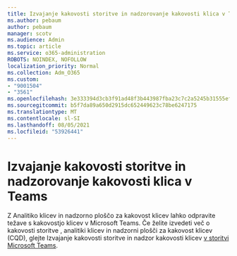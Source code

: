 ```yaml
---
title: Izvajanje kakovosti storitve in nadzorovanje kakovosti klica v Teams
ms.author: pebaum
author: pebaum
manager: scotv
ms.audience: Admin
ms.topic: article
ms.service: o365-administration
ROBOTS: NOINDEX, NOFOLLOW
localization_priority: Normal
ms.collection: Adm_O365
ms.custom:
- "9001504"
- "3561"
ms.openlocfilehash: 3e333394d3cb3f91ad48f3b443987fba23c7c2a5245b31555ef07ccf09e46be4
ms.sourcegitcommit: b5f7da89a650d2915dc652449623c78be6247175
ms.translationtype: MT
ms.contentlocale: sl-SI
ms.lasthandoff: 08/05/2021
ms.locfileid: "53926441"
---
```

# <a name="implement-qos-and-monitor-call-quality-in-teams"></a>Izvajanje kakovosti storitve in nadzorovanje kakovosti klica v Teams

Z Analitiko klicev in nadzorno ploščo za kakovost klicev lahko odpravite težave s kakovostjo klicev v Microsoft Teams. Če želite izvedeti več o kakovosti storitve , analitiki klicev in nadzorni plošči za kakovost klicev (CQD), glejte Izvajanje kakovosti storitve in nadzor kakovosti klicev [v storitvi Microsoft Teams](https://docs.microsoft.com/microsoftteams/monitor-call-quality-qos). 
